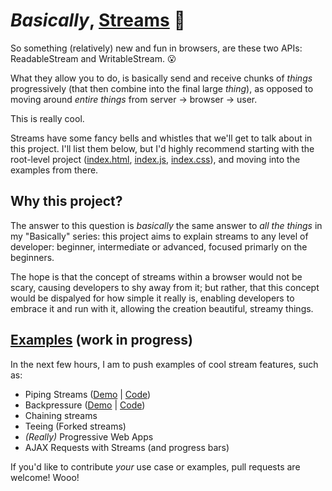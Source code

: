 # _Basically_, [Streams](https://streams.spec.whatwg.org) 🌊
So something (relatively) new and fun in browsers, are these two APIs: ReadableStream and WritableStream. 😮

What they allow you to do, is basically send and receive chunks of _things_ progressively (that then combine into the final large _thing_), as opposed to moving around _entire things_ from server -> browser -> user.

This is really cool.

Streams have some fancy bells and whistles that we'll get to talk about in this project. I'll list them below, but I'd highly recommend starting with the root-level project ([index.html](https://github.com/TejasQ/basically-streams/blob/master/index.html), [index.js](https://github.com/TejasQ/basically-streams/blob/master/index.js), [index.css](https://github.com/TejasQ/basically-streams/blob/master/index.css)), and moving into the examples from there.

## Why this project?
The answer to this question is _basically_ the same answer to _all the things_ in my "Basically" series: this project aims to explain streams to any level of developer: beginner, intermediate or advanced, focused primarly on the beginners.

The hope is that the concept of streams within a browser would not be scary, causing developers to shy away from it; but rather, that this concept would be dispalyed for how simple it really is, enabling developers to embrace it and run with it, allowing the creation beautiful, streamy things.

## [Examples](https://github.com/TejasQ/basically-streams/blob/master/examples) (work in progress)
In the next few hours, I am to push examples of cool stream features, such as:
- Piping Streams ([Demo](https://tejasq.github.io/basically-streams/) | [Code](https://github.com/TejasQ/basically-streams/blob/master/index.js))
- Backpressure ([Demo](https://tejasq.github.io/basically-streams/examples/backpressure) | [Code](https://github.com/TejasQ/basically-streams/blob/master/examples/backpressure/index.js))
- Chaining streams
- Teeing (Forked streams)
- _(Really)_ Progressive Web Apps
- AJAX Requests with Streams (and progress bars)

If you'd like to contribute _your_ use case or examples, pull requests are welcome! Wooo!
